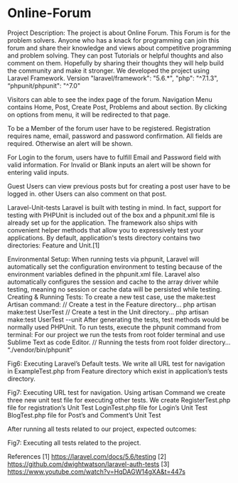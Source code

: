 # Online-Forum

Project Description:
The project is about Online Forum. This Forum is for the problem solvers. Anyone who has a knack for programming can join this forum and share their knowledge and views about competitive programming and problem solving. They can post Tutorials or helpful thoughts and also comment on them. Hopefully by sharing their thoughts they will help build the community and make it stronger. We developed the project using Laravel Framework. Version "laravel/framework": "5.6.*", "php": "^7.1.3", “phpunit/phpunit": "^7.0"

 


Visitors can able to see the index page of the forum. Navigation Menu contains Home, Post, Create Post, Problems and about section. By clicking on options from menu, it will be redirected to that page. 

 

To be a Member of the forum user have to be registered. Registration requires name, email, password and password confirmation. All fields are required. Otherwise an alert will be shown. 
 

For Login to the forum, users have to fulfill Email and Password field with valid information. For Invalid or Blank inputs an alert will be shown for entering valid inputs. 
 

Guest Users can view previous posts but for creating a post user have to be logged in. other Users can also comment on that post. 
 

Laravel-Unit-tests
Laravel is built with testing in mind. In fact, support for testing with PHPUnit is included out of the box and a phpunit.xml file is already set up for the application. The framework also ships with convenient helper methods that allow you to expressively test your applications.
By default, application's  tests directory contains two directories:  Feature and  Unit.[1]

Environmental Setup:
When running tests via phpunit, Laravel will automatically set the configuration environment to testing because of the environment variables defined in the phpunit.xml file. Laravel also automatically configures the session and cache to the array driver while testing, meaning no session or cache data will be persisted while testing.
Creating & Running Tests:
To create a new test case, use the make:test Artisan command:
// Create a test in the Feature directory...
php artisan make:test UserTest
// Create a test in the Unit directory...
php artisan make:test UserTest --unit
After generating the tests, test methods would be normally used PHPUnit. To run tests, execute the phpunit command from terminal:
For our project we run the tests from root folder terminal and use Sublime Text as code Editor. 
// Running the tests from root folder directory...
“./vendor/bin/phpunit”

 
Fig6: Executing Laravel’s Default tests.
We write all URL test for navigation in ExampleTest.php from Feature directory which exist in application’s tests directory. 
 
Fig7: Executing URL test for navigation.
Using artisan Command we create three new unit test file for executing other tests. We create 
RegisterTest.php file for registration’s Unit Test
                                       LoginTest.php file for Login’s Unit Test
         BlogTest.php file for Post’s and Comment’s Unit Test

After running all tests related to our project, expected outcomes: 
 
Fig7: Executing all tests related to the project.





References
[1] https://laravel.com/docs/5.6/testing
[2] https://github.com/dwightwatson/laravel-auth-tests
[3] https://www.youtube.com/watch?v=HqDAGW14gXA&t=447s
